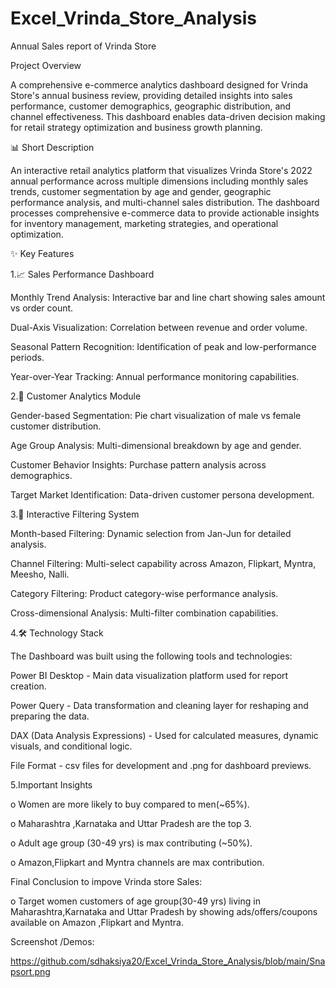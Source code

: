 # Excel_Vrinda_Store_Analysis

Annual Sales report of Vrinda Store

Project Overview

A comprehensive e-commerce analytics dashboard designed for Vrinda Store's annual business review, providing detailed insights into sales performance, customer demographics, geographic distribution, and channel effectiveness. This dashboard enables data-driven decision making for retail strategy optimization and business growth planning.

📊 Short Description

An interactive retail analytics platform that visualizes Vrinda Store's 2022 annual performance across multiple dimensions including monthly sales trends, customer segmentation by age and gender, geographic performance analysis, and multi-channel sales distribution. The dashboard processes comprehensive e-commerce data to provide actionable insights for inventory management, marketing strategies, and operational optimization.

✨ Key Features

1.📈 Sales Performance Dashboard

Monthly Trend Analysis: Interactive bar and line chart showing sales amount vs order count.

Dual-Axis Visualization: Correlation between revenue and order volume.

Seasonal Pattern Recognition: Identification of peak and low-performance periods.

Year-over-Year Tracking: Annual performance monitoring capabilities.


2.👥 Customer Analytics Module

Gender-based Segmentation: Pie chart visualization of male vs female customer distribution.

Age Group Analysis: Multi-dimensional breakdown by age and gender.

Customer Behavior Insights: Purchase pattern analysis across demographics.

Target Market Identification: Data-driven customer persona development.


3.🎯 Interactive Filtering System

Month-based Filtering: Dynamic selection from Jan-Jun for detailed analysis.

Channel Filtering: Multi-select capability across Amazon, Flipkart, Myntra, Meesho, Nalli.

Category Filtering: Product category-wise performance analysis.

Cross-dimensional Analysis: Multi-filter combination capabilities.

4.🛠️ Technology Stack

The Dashboard was built using the following tools and technologies:

Power BI Desktop - Main data visualization platform used for report creation.

Power Query - Data transformation and cleaning layer for reshaping and preparing the data.

DAX (Data Analysis Expressions) - Used for calculated measures, dynamic visuals, and conditional logic.

File Format -  csv files for development and .png for dashboard previews.

5.Important Insights

o Women are more likely to buy compared to men(~65%).

o Maharashtra ,Karnataka and Uttar Pradesh are the top 3. 

o Adult age group (30-49 yrs) is max contributing (~50%). 

o Amazon,Flipkart and Myntra channels are max contribution.


Final Conclusion to impove Vrinda store Sales: 

o Target women customers of age group(30-49 yrs) living in Maharashtra,Karnataka and Uttar Pradesh by showing ads/offers/coupons available 
on Amazon ,Flipkart and Myntra.

Screenshot /Demos:

https://github.com/sdhaksiya20/Excel_Vrinda_Store_Analysis/blob/main/Snapsort.png


